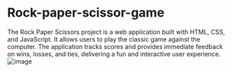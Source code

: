 # Rock-paper-scissor-game
The Rock Paper Scissors project is a web application built with HTML, CSS, and JavaScript. It allows users to play the classic game against the computer. The application tracks scores and provides immediate feedback on wins, losses, and ties, delivering a fun and interactive user experience.
![image](https://github.com/user-attachments/assets/6465ae1d-03cb-4e9e-b98f-3327d1879ab3)

